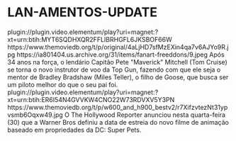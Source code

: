# LAN-AMENTOS-UPDATE

<item>
<title>[COLOR silver][B] TOP GUN MAVERICK [/COLOR][/B][COLOR yellow]  FULL HD  [B][/COLOR][/B]</title>
<link>plugin://plugin.video.elementum/play?uri=magnet:?xt=urn:btih:MYT6SQDHXQR2FFLIBRHGFL6JKSBOF66W</link>
<thumbnail>https://www.themoviedb.org/t/p/original/4aLjHD7sfMzEXin4qa7v6AJYo9R.jpg</thumbnail>
<fanart>https://ia801404.us.archive.org/31/items/fanart-freeddons/9.jpeg</fanart>
<info>Após 34 anos na força, o lendário Capitão Pete "Maverick" Mitchell (Tom Cruise) se torna o novo instrutor de voo da Top Gun, fazendo com que ele seja o mentor de Bradley Bradshaw (Miles Teller), o filho de Goose, que busca ser um piloto melhor do que o seu pai foi.</info>
</item> 

<item>
<title>[COLOR silver][B]DC LIGA DOS SUPER PETS  [/COLOR][/B][COLOR BLUE]  FULL HD  [B][/COLOR][/B]</title>
<link>plugin://plugin.video.elementum/play?uri=magnet:?xt=urn:btih:ER6I54N4GVVKW4CNO22W73RDVXV5Y3PN</link>
<thumbnail>https://www.themoviedb.org/t/p/w600_and_h900_bestv2/r7XifzvtezNt31ypvsmb6Oqxw49.jpg</thumbnail>
<fanart></fanart>
<info>O The Hollywood Reporter anunciou nesta quarta-feira (30) que a Warner Bros definiu a data de estreia do novo filme de animação baseado em propriedades da DC: Super Pets.</info>
</item> 
